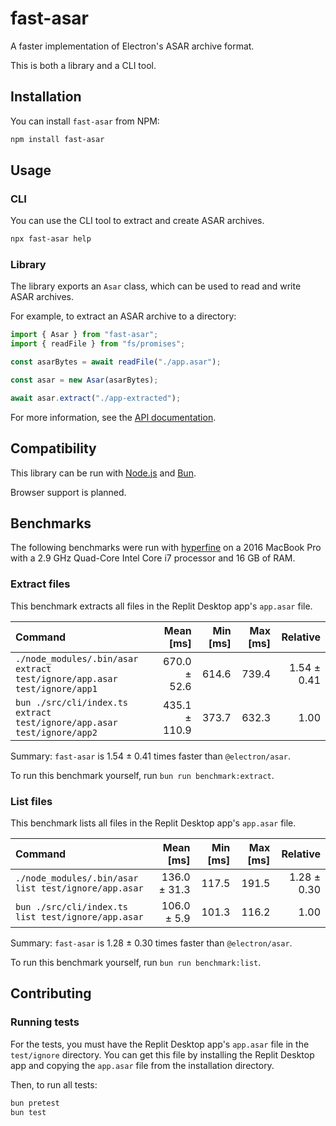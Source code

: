 # fast-asar

A faster implementation of Electron's ASAR archive format.

This is both a library and a CLI tool.

## Installation

You can install `fast-asar` from NPM:

```sh
npm install fast-asar
```

## Usage

### CLI

You can use the CLI tool to extract and create ASAR archives.

```sh
npx fast-asar help
```

### Library

The library exports an `Asar` class, which can be used to read and write ASAR archives.

For example, to extract an ASAR archive to a directory:

```ts
import { Asar } from "fast-asar";
import { readFile } from "fs/promises";

const asarBytes = await readFile("./app.asar");

const asar = new Asar(asarBytes);

await asar.extract("./app-extracted");
```

For more information, see the [API documentation](https://lafkpages.github.io/fast-asar/).

## Compatibility

This library can be run with [Node.js](https://nodejs.org) and [Bun](https://bun.sh).

Browser support is planned.

## Benchmarks

The following benchmarks were run with [hyperfine](https://github.com/sharkdp/hyperfine) on a 2016 MacBook Pro with a 2.9 GHz Quad-Core Intel Core i7 processor and 16 GB of RAM.

### Extract files

This benchmark extracts all files in the Replit Desktop app's `app.asar` file.

| Command                                                                  |     Mean [ms] | Min [ms] | Max [ms] |    Relative |
| :----------------------------------------------------------------------- | ------------: | -------: | -------: | ----------: |
| `./node_modules/.bin/asar extract test/ignore/app.asar test/ignore/app1` |  670.0 ± 52.6 |    614.6 |    739.4 | 1.54 ± 0.41 |
| `bun ./src/cli/index.ts extract test/ignore/app.asar test/ignore/app2`   | 435.1 ± 110.9 |    373.7 |    632.3 |        1.00 |

Summary: `fast-asar` is 1.54 ± 0.41 times faster than `@electron/asar`.

To run this benchmark yourself, run `bun run benchmark:extract`.

### List files

This benchmark lists all files in the Replit Desktop app's `app.asar` file.

| Command                                              |    Mean [ms] | Min [ms] | Max [ms] |    Relative |
| :--------------------------------------------------- | -----------: | -------: | -------: | ----------: |
| `./node_modules/.bin/asar list test/ignore/app.asar` | 136.0 ± 31.3 |    117.5 |    191.5 | 1.28 ± 0.30 |
| `bun ./src/cli/index.ts list test/ignore/app.asar`   |  106.0 ± 5.9 |    101.3 |    116.2 |        1.00 |

Summary: `fast-asar` is 1.28 ± 0.30 times faster than `@electron/asar`.

To run this benchmark yourself, run `bun run benchmark:list`.

## Contributing

### Running tests

For the tests, you must have the Replit Desktop app's `app.asar` file in the `test/ignore` directory.
You can get this file by installing the Replit Desktop app and copying the `app.asar` file from the installation directory.

Then, to run all tests:

```sh
bun pretest
bun test
```
